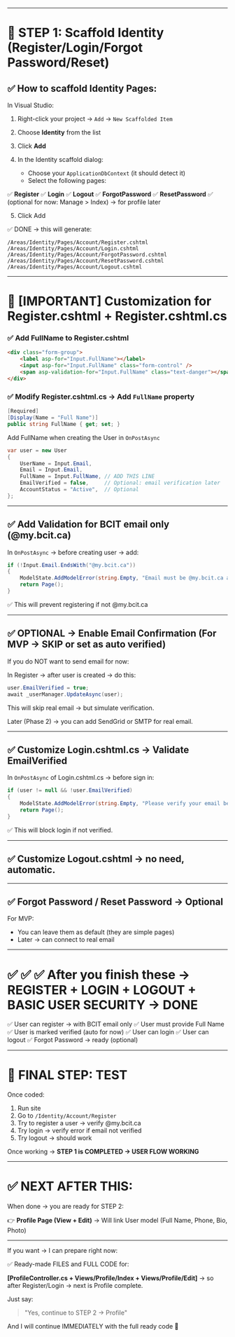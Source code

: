 
---

# 🚀 STEP 1: Scaffold Identity (Register/Login/Forgot Password/Reset)

## ✅ How to scaffold Identity Pages:

In Visual Studio:

1. Right-click your project → `Add` → `New Scaffolded Item`
2. Choose **Identity** from the list
3. Click **Add**
4. In the Identity scaffold dialog:

   * Choose your `ApplicationDbContext` (it should detect it)
   * Select the following pages:

✅ **Register**
✅ **Login**
✅ **Logout**
✅ **ForgotPassword**
✅ **ResetPassword**
✅ (optional for now: Manage > Index) → for profile later

5. Click Add

✅ DONE → this will generate:

```
/Areas/Identity/Pages/Account/Register.cshtml
/Areas/Identity/Pages/Account/Login.cshtml
/Areas/Identity/Pages/Account/ForgotPassword.cshtml
/Areas/Identity/Pages/Account/ResetPassword.cshtml
/Areas/Identity/Pages/Account/Logout.cshtml
```

---

# 📌 \[IMPORTANT] Customization for Register.cshtml + Register.cshtml.cs

### ✅ Add FullName to Register.cshtml

```html
<div class="form-group">
    <label asp-for="Input.FullName"></label>
    <input asp-for="Input.FullName" class="form-control" />
    <span asp-validation-for="Input.FullName" class="text-danger"></span>
</div>
```

### ✅ Modify Register.cshtml.cs → Add `FullName` property

```csharp
[Required]
[Display(Name = "Full Name")]
public string FullName { get; set; }
```

Add FullName when creating the User in `OnPostAsync`

```csharp
var user = new User
{
    UserName = Input.Email,
    Email = Input.Email,
    FullName = Input.FullName, // ADD THIS LINE
    EmailVerified = false,     // Optional: email verification later
    AccountStatus = "Active",  // Optional
};
```

---

## ✅ Add Validation for BCIT email only (@my.bcit.ca)

In `OnPostAsync` → before creating user → add:

```csharp
if (!Input.Email.EndsWith("@my.bcit.ca"))
{
    ModelState.AddModelError(string.Empty, "Email must be @my.bcit.ca address.");
    return Page();
}
```

✅ This will prevent registering if not @my.bcit.ca

---

## ✅ OPTIONAL → Enable Email Confirmation (For MVP → SKIP or set as auto verified)

If you do NOT want to send email for now:

In Register → after user is created → do this:

```csharp
user.EmailVerified = true;
await _userManager.UpdateAsync(user);
```

This will skip real email → but simulate verification.

Later (Phase 2) → you can add SendGrid or SMTP for real email.

---

## ✅ Customize Login.cshtml.cs → Validate EmailVerified

In `OnPostAsync` of Login.cshtml.cs → before sign in:

```csharp
if (user != null && !user.EmailVerified)
{
    ModelState.AddModelError(string.Empty, "Please verify your email before logging in.");
    return Page();
}
```

✅ This will block login if not verified.

---

## ✅ Customize Logout.cshtml → no need, automatic.

---

## ✅ Forgot Password / Reset Password → Optional

For MVP:

* You can leave them as default (they are simple pages)
* Later → can connect to real email

---

# ✅ ✅ ✅ After you finish these → REGISTER + LOGIN + LOGOUT + BASIC USER SECURITY → DONE

✅ User can register → with BCIT email only
✅ User must provide Full Name
✅ User is marked verified (auto for now)
✅ User can login
✅ User can logout
✅ Forgot Password → ready (optional)

---

# 🚀 FINAL STEP: TEST

Once coded:

1. Run site
2. Go to `/Identity/Account/Register`
3. Try to register a user → verify @my.bcit.ca
4. Try login → verify error if email not verified
5. Try logout → should work

Once working → **STEP 1 is COMPLETED → USER FLOW WORKING**

---

# ✅ NEXT AFTER THIS:

When done → you are ready for STEP 2:

👉 **Profile Page (View + Edit)** → Will link User model (Full Name, Phone, Bio, Photo)

---

If you want → I can prepare right now:

✅ Ready-made FILES and FULL CODE for:

**\[ProfileController.cs + Views/Profile/Index + Views/Profile/Edit]** → so after Register/Login → next is Profile complete.

Just say:

> "Yes, continue to STEP 2 → Profile"

And I will continue IMMEDIATELY with the full ready code 🚀
